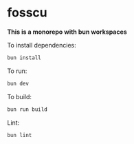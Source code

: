 # fosscu

**This is a monorepo with bun workspaces**

To install dependencies:

```bash
bun install
```

To run:

```bash
bun dev
```

To build:

```bash
bun run build
```
Lint:

```bash
bun lint
```
